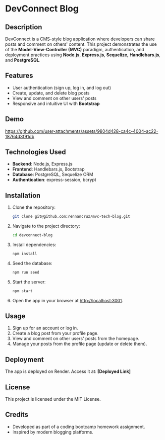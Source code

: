 # DevConnect Blog

## Description
DevConnect is a CMS-style blog application where developers can share posts and comment on others' content. This project demonstrates the use of the **Model-View-Controller (MVC)** paradigm, authentication, and deployment practices using **Node.js**, **Express.js**, **Sequelize**, **Handlebars.js**, and **PostgreSQL**.

## Features
- User authentication (sign up, log in, and log out)
- Create, update, and delete blog posts
- View and comment on other users' posts
- Responsive and intuitive UI with **Bootstrap**

## Demo
https://github.com/user-attachments/assets/9804d428-ca4c-4004-ac22-18764d3f91db



## Technologies Used
- **Backend**: Node.js, Express.js
- **Frontend**: Handlebars.js, Bootstrap
- **Database**: PostgreSQL, Sequelize ORM
- **Authentication**: express-session, bcrypt

## Installation
1. Clone the repository:
   ```bash
   git clone git@github.com:rennancruz/mvc-tech-blog.git
   ```
2. Navigate to the project directory:
   ```bash
   cd devconnect-blog
   ```
3. Install dependencies:
   ```bash
   npm install
   ```
5. Seed the database:
   ```bash
   npm run seed
   ```
6. Start the server:
   ```bash
   npm start
   ```
7. Open the app in your browser at [http://localhost:3001](http://localhost:3001).

## Usage
1. Sign up for an account or log in.
2. Create a blog post from your profile page.
3. View and comment on other users' posts from the homepage.
4. Manage your posts from the profile page (update or delete them).

## Deployment
The app is deployed on Render. Access it at: **[Deployed Link]**

## License
This project is licensed under the MIT License.

## Credits
- Developed as part of a coding bootcamp homework assignment.
- Inspired by modern blogging platforms.
